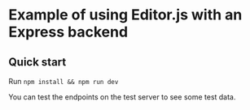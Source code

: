 # Example of using Editor.js with an Express backend

## Quick start
Run ```npm install && npm run dev```

You can test the endpoints on the test server to see some test data.